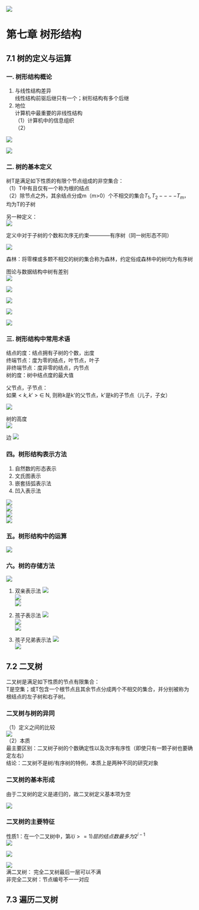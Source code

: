 ![](./picture/2825320b9f335d7d326ee49246ff062.jpg)
# 第七章 树形结构
## 7.1 树的定义与运算
### 一. 树形结构概论  
1. 与线性结构差异  
线性结构前驱后继只有一个；树形结构有多个后继  
2. 地位  
计算机中最重要的非线性结构  
（1）计算机中的信息组织  
（2）

![](./picture/c5ff9d3eedb6c47eb255700cd1723e0.jpg)  

![](./picture/5a1e594a88f457535c90bb5985992bd.jpg)  
### 二. 树的基本定义  
树T是满足如下性质的有限个节点组成的非空集合：  
（1）T中有且仅有一个称为根的结点   
（2）除节点之外，其余结点分成m（m>0）个不相交的集合$T_1, T_2 ---- T_m$，均为T的子树    

另一种定义：  
![](./picture/035cbc8a8b4eaf83d86c900a9c9fa75.jpg)  

定义中对于子树的个数和次序无约束————有序树（同一树形态不同）  

![](./picture/b426986064af64d17dd7ef1b24b1469.jpg)   

森林：将零棵或多颗不相交的树的集合称为森林，约定俗成森林中的树均为有序树  

图论与数据结构中树有差别  
![](./picture/ef864a826a3355888d09ef7c5cfbd4d.jpg)  

![](./picture/5373cffa2f0f96c3f67379c489b356c.jpg)  

![](./picture/1e9051c0e3c9ac88def6e55254e54b5.jpg)  

![](./picture/ca741516e5199078ce1ddf0362c1beb.jpg)  

![](./picture/a39fa4c516b085829f54cba06a6c75f.jpg)  

### 三. 树形结构中常用术语  
结点的度：结点拥有子树的个数，出度  
终端节点：度为零的结点，叶节点，叶子  
非终端节点：度非零的结点，内节点  
树的度：树中结点度的最大值 
  
父节点，子节点：  
如果$<k, k'> \in$ N, 则称k是k'的父节点，k'是k的子节点（儿子，子女）  

![](./picture/1711369271791.png)  

树的高度  
![](./picture/a85e959842bba88ecf179bf2125c481.jpg)

边
![](./picture/167cca39a0f64ed2c45db109e39978a.jpg)    

### 四。树形结构表示方法
1. 自然数的形态表示  
2. 文氏图表示  
3. 嵌套括弧表示法  
4. 凹入表示法  

![](./picture/1711369644431.png)  
![](./picture/1711369741461.png)  
![](./picture/1711369783543.png)  
![](./picture/3acec89999171dc334d20a876c96b94.jpg)  

### 五。树形结构中的运算 
![](./picture/ebd99dd770326f58b349b403c02e143.jpg)  

### 六。树的存储方法
![](./picture/01a9eb855ef7e376edd4195aa52c291.jpg)  

1. 双亲表示法
![](./picture/a90ee6a7916f8d911e86211959e603a.jpg)  
![](./picture/be62f2ea47cd1023f62981c9bbd6195.jpg)  
![](./picture/561d3b28038465edbd1cb1a37d853fa.jpg)   

2. 孩子表示法
![](./picture/d5830456eb01cf7fbd1d57ce64e9555.jpg)  
![](./picture/dda2b1d80e0caf97341db0b7cb72477.jpg)  
![](./picture/7cf1d00f53c6a69705558a2c4c43665.jpg)  

3. 孩子兄弟表示法
![](./picture/e466df566fa34f29854fcd09c1e4685.jpg)  
![](./picture/44aa8db735d0513e9a7987f6ff8af9b.jpg)  


## 7.2 二叉树
二叉树是满足如下性质的节点有限集合：    
T是空集；或T包含一个根节点且其余节点分成两个不相交的集合，并分别被称为根结点的左子树和右子树。  
### 二叉树与树的异同  
（1）定义之间的比较  
![](./picture/934dee7c54f777b6bd3f452d4b6cef9.jpg)  
（2）本质  
最主要区别：二叉树子树的个数确定性以及次序有序性（即使只有一颗子树也要确定左右）  
结论：二叉树不是树/有序树的特例，本质上是两种不同的研究对象  
### 二叉树的基本形成  
由于二叉树的定义是递归的，故二叉树定义基本项为空   

![](./picture/89892cf545fecd1debefb9ccaea0a94.jpg)  

### 二叉树的主要特征
性质1：在一个二叉树中，第$i(i>=1)层的结点数最多为2^{i-1}$   
![](./picture/cd2aa88b0e9a0f7ae766de92f61539b.jpg)  

![](./picture/d6b6b109ef14aef032548d7532fde8c.jpg)  

![](./picture/73af0cb35575fe4d29b98489feef131.jpg)    
满二叉树：
完全二叉树最后一层可以不满  
非完全二叉树：节点编号不一一对应   

## 7.3 遍历二叉树


